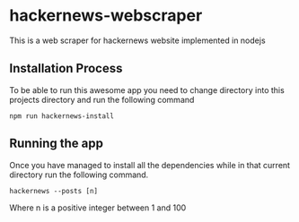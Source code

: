 # hackernews-webscraper
This is a web scraper for hackernews website implemented in nodejs

## Installation Process
To be able to run this awesome app you need to change directory into this projects directory and run the following command

```
npm run hackernews-install

```
## Running the app
Once you have managed to install all the dependencies while in that current directory  run the following command.

```
hackernews --posts [n]

```

Where n is a positive integer between 1 and 100
